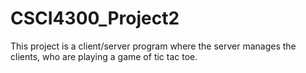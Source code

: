 # CSCI4300_Project2
This project is a client/server program where the server manages the clients, who are playing a game of tic tac toe.
